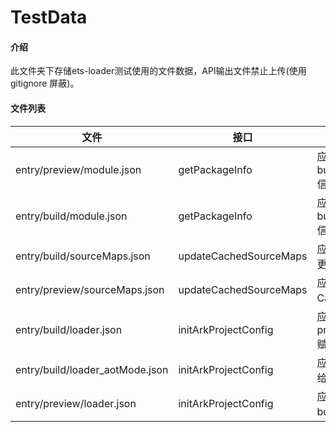 # TestData

#### 介绍

此文件夹下存储ets-loader测试使用的文件数据，API输出文件禁止上传(使用gitignore 屏蔽)。

#### 文件列表

| 文件                                          | 接口                   | 备注                                                |
| --------------------------------------------- | ---------------------- | --------------------------------------------------- |
| entry/preview/module.json                     | getPackageInfo         | 应用于preview模式，读取bundle name, module name信息 |
| entry/build/module.json                       | getPackageInfo         | 应用于build模式，读取bundle name, module name信息   |
| entry/build/sourceMaps.json                   | updateCachedSourceMaps | 应用于build模式(debug)，更新CacheSource文件         |
| entry/preview/sourceMaps.json                 | updateCachedSourceMaps | 应用于preview模式，更新CacheSource文件              |
| entry/build/loader.json                       | initArkProjectConfig   | 应用于build模式,给参数projectConfig.aceBuildJson赋值|
| entry/build/loader_aotMode.json               | initArkProjectConfig   | 应用于build模式(debug)，给参数aceBuildJson赋值      |
| entry/preview/loader.json                     | initArkProjectConfig   | 应用于preview模式，给参数buildJsonInfo赋值          |

